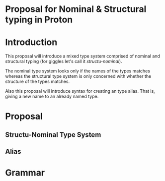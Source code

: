 # Proposal for Nominal & Structural typing in Proton

Introduction
============

This proposal will introduce a mixed type system comprised of nominal and
structural typing (for giggles let's call it _structu-nominal_).

The nominal type system looks only if the names of the types matches
whereas the structural type system is only concerned with whether
the structure of the types matches.

Also this proposal will introduce syntax for creating an type alias.
That is, giving a new name to an already named type.

Proposal
========

Structu-Nominal Type System
---------------------------

Alias
-----

Grammar
=======
